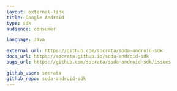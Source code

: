 ```yaml
---
layout: external-link
title: Google Android
type: sdk 
audience: consumer

language: Java

external_url: https://github.com/socrata/soda-android-sdk
docs_url: https://socrata.github.io/soda-android-sdk
bugs_url: https://github.com/socrata/soda-android-sdk/issues

github_user: socrata
github_repo: soda-android-sdk
---
```

